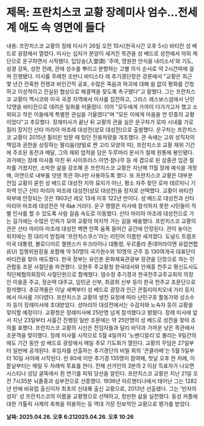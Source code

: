 # **제목: 프란치스코 교황 장례미사 엄수…전세계 애도 속 영면에 들다**

  내용: 프란치스코 교황의 장례 미사가 26일 오전 10시(한국시간 오후 5시) 바티칸 성 베드로 광장에서 열렸다.           미사는 십자가 문양이 새겨진 목관을 성 베드로 성전에서 야외 제단으로 운구하면서 시작됐다. 입당송(入堂頌) '주여, 영원한 안식을 내리소서'와 기도, 성경 강독, 성찬 전례, 관에 성수를 뿌리고 분향하는 고별 의식 순서로 약 2시간여에 걸쳐 진행됐다.                                                                                                                                                                                                                                                                                                                                                                                                                                                                 미사를 주례한 조반니 바티스타 레 추기경단장은 강론에서 "교황은 최근 몇 년간 잔혹한 전쟁과 비인간적 공포, 수많은 죽음과 파괴에 대해 쉼 없이 평화를 간청하고 이성적이고 진실된 협상으로 해결책을 찾도록 촉구했다"고 말했다.            그는 프란치스코 교황이 멕시코와 미국 국경 지역에서 미사를 집전하고, 그리스 레스보스섬에서 난민 12명을 바티칸으로 데려온 일화를 떠올렸다. 이어 "모두에게 가까이 다가가고자 했고 소외되고 작은 이들에게 특별한 관심을 기울였다"며 "모든 이에게 마음을 연 민중의 교황이었다"고 추모했다.            장례미사가 끝난 뒤 교황의 관을 실은 운구차가 로마 시내를 가로질러 장지인 산타 마리아 마조레 대성전(성모 대성전)으로 출발했다. 운구차는 프란치스코 교황이 2015년 필리핀 방문 때 탔던 전용차량을 개조했다.            관 속에는 고위 성직자의 책임과 권한을 상징하는 팔리움(양털로 짠 고리 모양의 띠), 프란치스코 교황 재위 기간에 주조된 동전과 메달, 그의 재위 업적을 담은 두루마리 문서가 철제 원통에 봉인됐다.           과거에는 장례 미사를 마친 뒤 사이프러스·아연·참나무 등 세 겹으로 된 삼중관 입관 절차를 거쳤지만, 소박한 삶을 강조해 온 프란치스코 교황은 지난해 11월 장례 예식을 개정해, 아연으로 내부를 덧댄 목관 하나만 사용하도록 했다.                                                                                                                                                                                                                                   또 프란치스코 교황은 대부분 전임 교황이 묻힌 성 베드로 대성전 지하 묘지가 아닌, 평소 자주 찾던 로마 테르미니 기차역 인근 산타 마리아 마조레 대성전(성모 대성전)을 장지로 선택했다. 교황이 바티칸 외부에 안장되는 것은 1903년 레오 13세 이후 122년 만이다.           성 베드로 대성전과 산타 마리아 마조레 대성전은 약 6㎞ 거리다. 운구 행렬은 미사에 참석하지 못한 시민들이 작별 인사를 할 수 있도록 사람 걸음 속도로 이동했다. 산타 마리아 마조레 대성전으로 가는 길가에는 수많은 인파가 모여 교황의 마지막 가는 길을 배웅했다.           프란치스코 교황의 관은 산타 마리아 마조레 대성전 벽면 안쪽 움푹 들어간 공간에 안장된다. 관이 놓이는 위치에는 흰 대리석 받침에 '프란치스쿠스'라는 라틴어 이름만 새겨졌다.           도널드 트럼프 미국 대통령, 볼로디미르 젤렌스키 우크라이나 대통령, 우르줄라 폰데어라이엔 유럽연합(EU) 집행위원장을 포함해 약 50명의 국가원수와 10명의 군주 등 130여개국 대표단이 바티칸을 찾아 애도했다.           한국 정부는 유인촌 문화체육관광부 장관을 단장으로 하는 민관합동 조문 사절단을 파견했다. 오현주 주교황청 한국대사와 안재홍 천주교 평신도사도직단체협의회장이 사절단원으로 함께했다.           염수정 추기경과 한국천주교주교회의 의장인 이용훈 주교, 정순택 대주교, 임민균 신부, 최광희 신부 등이 한국 천주교 조문단으로 참석했다.            추모객들은 이날 새벽부터 성 베드로 광장과 인근 콘칠리아치오네 거리 등지에서 미사를 기다렸다. 프란치스코 교황의 생전 요청에 따라 난민구호 활동가와 성소수자 등이 장례미사에 초대받았다. 성마리아 대성전에서는 수감자와 노숙자 등이 교황을 맞이할 예정이다. 교황청은 장례미사에 25만명 넘게 참석했다고 밝혔다.            장례 미사에 앞서 지난 23일부터 사흘간 진행된 일반 조문에는 약 25만명이 성 베드로 성전을 찾아 조의를 표했다. 프란치스코 교황의 시신은 전임자들과 달리 바닥과 가까운 낮은 목관에서 조문객을 맞이했다.           장례 미사를 시작으로 5월 4일까지 '노벤디알리'로 불리는 9일간의 애도 기간 동안 성 베드로 광장에서 매일 추모 기도회가 열린다. 교황의 무덤은 27일부터 일반에 공개된다.           후임자를 선출하는 추기경단의 비밀 회의 '콘클라베'는 5월 5일부터 10일 사이에 시작된다. 만 80세 미만 추기경 135명이 참여해, 첫날 오후 한 차례, 이튿날부터는 매일 두 차례씩 투표를 한다. 전체 선거인의 3분의 2 이상 득표자가 나오면 시스티나 성당 굴뚝에서 흰 연기를 피워 당선을 알린다.           프란치스코 교황은 지난 21일 오전 7시35분 뇌졸중과 심부전으로 선종했다. 1936년 아르헨티나에서 태어난 그는 1282년 만에 비유럽 출신이자 최초의 신대륙 출신 교황으로, 2013년 선출됐다. 그는 '빈자의 성자' 성 프란치스코의 이름을 교황명으로 선택하고, 청빈한 삶을 실천했다. 동성 커플에 대한 가톨릭 사제의 축복을 허용하는 등 역대 가장 진보적인 교황으로 평가를 받았다.

  **날짜: 2025.04.26. 오후 6:212025.04.26. 오후 10:26**